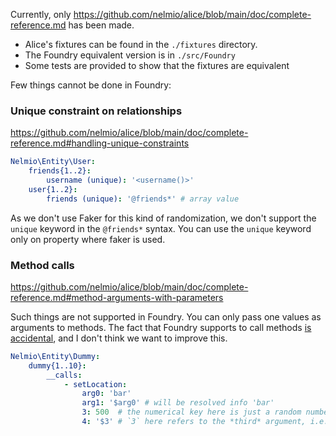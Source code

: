 Currently, only https://github.com/nelmio/alice/blob/main/doc/complete-reference.md has been made. 

- Alice's fixtures can be found in the `./fixtures` directory.
- The Foundry equivalent version is in `./src/Foundry`
- Some tests are provided to show that the fixtures are equivalent

Few things cannot be done in Foundry:

### Unique constraint on relationships

https://github.com/nelmio/alice/blob/main/doc/complete-reference.md#handling-unique-constraints
```yaml
Nelmio\Entity\User:
    friends{1..2}:
        username (unique): '<username()>'
    user{1..2}:
        friends (unique): '@friends*' # array value
```

As we don't use Faker for this kind of randomization, 
we don't support the `unique` keyword in the `@friends*` syntax. You can use the `unique` keyword only on property where faker is used. 

### Method calls

https://github.com/nelmio/alice/blob/main/doc/complete-reference.md#method-arguments-with-parameters

Such things are not supported in Foundry. You can only pass one values as arguments to methods.
The fact that Foundry supports to call methods [is accidental](https://github.com/zenstruck/foundry/issues/454#issuecomment-1513387542),
and I don't think we want to improve this.

```yaml
Nelmio\Entity\Dummy:
    dummy{1..10}:
        __calls:
            - setLocation:
                arg0: 'bar'
                arg1: '$arg0' # will be resolved info 'bar'
                3: 500  # the numerical key here is just a random number as in YAML you cannot mix keys with array values
                4: '$3' # `3` here refers to the *third* argument, i.e. 500
```
